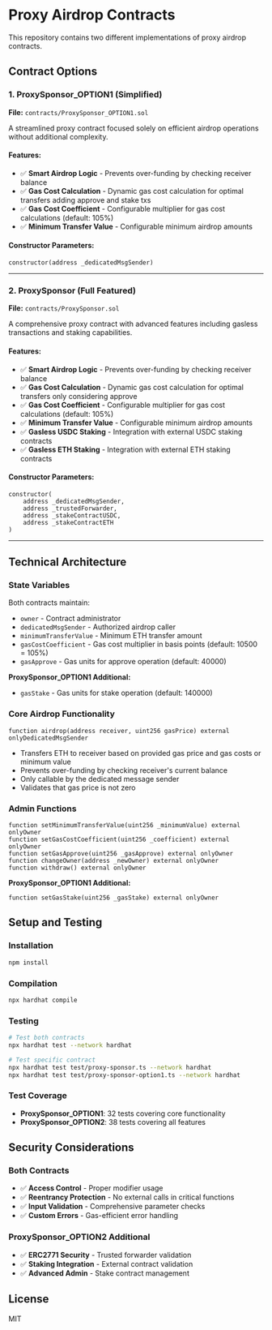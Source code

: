 # Proxy Airdrop Contracts

This repository contains two different implementations of proxy airdrop contracts.

## Contract Options

### 1. ProxySponsor_OPTION1 (Simplified)
**File:** `contracts/ProxySponsor_OPTION1.sol`

A streamlined proxy contract focused solely on efficient airdrop operations without additional complexity.

#### Features:
- ✅ **Smart Airdrop Logic** - Prevents over-funding by checking receiver balance
- ✅ **Gas Cost Calculation** - Dynamic gas cost calculation for optimal transfers adding approve and stake txs
- ✅ **Gas Cost Coefficient** - Configurable multiplier for gas cost calculations (default: 105%)
- ✅ **Minimum Transfer Value** - Configurable minimum airdrop amounts


#### Constructor Parameters:
```solidity
constructor(address _dedicatedMsgSender)
```

---

### 2. ProxySponsor (Full Featured)
**File:** `contracts/ProxySponsor.sol`

A comprehensive proxy contract with advanced features including gasless transactions and staking capabilities.

#### Features:
- ✅ **Smart Airdrop Logic** - Prevents over-funding by checking receiver balance
- ✅ **Gas Cost Calculation** - Dynamic gas cost calculation for optimal transfers only considering approve
- ✅ **Gas Cost Coefficient** - Configurable multiplier for gas cost calculations (default: 105%)
- ✅ **Minimum Transfer Value** - Configurable minimum airdrop amounts
- ✅ **Gasless USDC Staking** - Integration with external USDC staking contracts
- ✅ **Gasless ETH Staking** - Integration with external ETH staking contracts


#### Constructor Parameters:
```solidity
constructor(
    address _dedicatedMsgSender,
    address _trustedForwarder,
    address _stakeContractUSDC,
    address _stakeContractETH
)
```

---


## Technical Architecture

### State Variables
Both contracts maintain:
- `owner` - Contract administrator
- `dedicatedMsgSender` - Authorized airdrop caller
- `minimumTransferValue` - Minimum ETH transfer amount
- `gasCostCoefficient` - Gas cost multiplier in basis points (default: 10500 = 105%)
- `gasApprove` - Gas units for approve operation (default: 40000)

**ProxySponsor_OPTION1 Additional:**
- `gasStake` - Gas units for stake operation (default: 140000)

### Core Airdrop Functionality
```solidity
function airdrop(address receiver, uint256 gasPrice) external onlyDedicatedMsgSender
```
- Transfers ETH to receiver based on provided gas price and gas costs or minimum value
- Prevents over-funding by checking receiver's current balance
- Only callable by the dedicated message sender
- Validates that gas price is not zero

### Admin Functions
```solidity
function setMinimumTransferValue(uint256 _minimumValue) external onlyOwner
function setGasCostCoefficient(uint256 _coefficient) external onlyOwner
function setGasApprove(uint256 _gasApprove) external onlyOwner
function changeOwner(address _newOwner) external onlyOwner
function withdraw() external onlyOwner
```

**ProxySponsor_OPTION1 Additional:**
```solidity
function setGasStake(uint256 _gasStake) external onlyOwner
```

## Setup and Testing

### Installation
```bash
npm install
```

### Compilation
```bash
npx hardhat compile
```

### Testing
```bash
# Test both contracts
npx hardhat test --network hardhat

# Test specific contract
npx hardhat test test/proxy-sponsor.ts --network hardhat
npx hardhat test test/proxy-sponsor-option1.ts --network hardhat
```

### Test Coverage
- **ProxySponsor_OPTION1**: 32 tests covering core functionality
- **ProxySponsor_OPTION2**: 38 tests covering all features


## Security Considerations

### Both Contracts
- ✅ **Access Control** - Proper modifier usage
- ✅ **Reentrancy Protection** - No external calls in critical functions
- ✅ **Input Validation** - Comprehensive parameter checks
- ✅ **Custom Errors** - Gas-efficient error handling

### ProxySponsor_OPTION2 Additional
- ✅ **ERC2771 Security** - Trusted forwarder validation
- ✅ **Staking Integration** - External contract validation
- ✅ **Advanced Admin** - Stake contract management

## License

MIT 